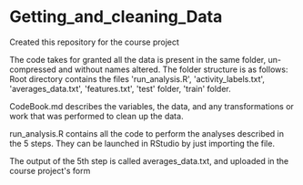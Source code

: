 Getting_and_cleaning_Data
==========================

Created this repository for the course project

The code takes for granted all the data is present in the same folder, un-compressed and without names altered.
The folder structure is as follows:
Root directory contains the files 'run_analysis.R', 'activity_labels.txt', 'averages_data.txt', 'features.txt', 'test' folder, 'train' folder.

CodeBook.md describes the variables, the data, and any transformations or work that was performed to clean up the data.

run_analysis.R contains all the code to perform the analyses described in the 5 steps. They can be launched in RStudio by just importing the file.

The output of the 5th step is called averages_data.txt, and uploaded in the course project's form
